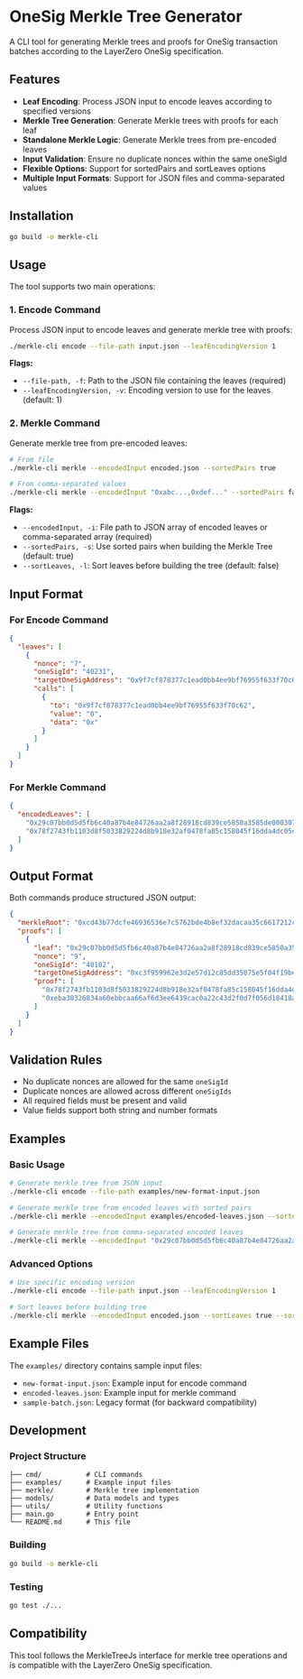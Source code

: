 # OneSig Merkle Tree Generator

A CLI tool for generating Merkle trees and proofs for OneSig transaction batches according to the LayerZero OneSig specification.

## Features

- **Leaf Encoding**: Process JSON input to encode leaves according to specified versions
- **Merkle Tree Generation**: Generate Merkle trees with proofs for each leaf
- **Standalone Merkle Logic**: Generate Merkle trees from pre-encoded leaves
- **Input Validation**: Ensure no duplicate nonces within the same oneSigId
- **Flexible Options**: Support for sortedPairs and sortLeaves options
- **Multiple Input Formats**: Support for JSON files and comma-separated values

## Installation

```bash
go build -o merkle-cli
```

## Usage

The tool supports two main operations:

### 1. Encode Command

Process JSON input to encode leaves and generate merkle tree with proofs:

```bash
./merkle-cli encode --file-path input.json --leafEncodingVersion 1
```

**Flags:**
- `--file-path, -f`: Path to the JSON file containing the leaves (required)
- `--leafEncodingVersion, -v`: Encoding version to use for the leaves (default: 1)

### 2. Merkle Command

Generate merkle tree from pre-encoded leaves:

```bash
# From file
./merkle-cli merkle --encodedInput encoded.json --sortedPairs true

# From comma-separated values
./merkle-cli merkle --encodedInput "0xabc...,0xdef..." --sortedPairs false
```

**Flags:**
- `--encodedInput, -i`: File path to JSON array of encoded leaves or comma-separated array (required)
- `--sortedPairs, -s`: Use sorted pairs when building the Merkle Tree (default: true)
- `--sortLeaves, -l`: Sort leaves before building the tree (default: false)

## Input Format

### For Encode Command

```json
{
  "leaves": [
    {
      "nonce": "7",
      "oneSigId": "40231",
      "targetOneSigAddress": "0x9f7cf878377c1ead0bb4ee9bf76955f633f70c62",
      "calls": [
        {
          "to": "0x9f7cf878377c1ead0bb4ee9bf76955f633f70c62",
          "value": "0",
          "data": "0x"
        }
      ]
    }
  ]
}
```

### For Merkle Command

```json
{
  "encodedLeaves": [
    "0x29c07bb0d5d5fb6c40a87b4e84726aa2a8f28918cd839ce5850a3585de000307",
    "0x78f2743fb1103d8f5033829224d8b918e32af0478fa85c158045f16dda4dc05c"
  ]
}
```

## Output Format

Both commands produce structured JSON output:

```json
{
  "merkleRoot": "0xcd43b77dcfe46936536e7c5762bde4b8ef32dacaa35c6617212c39a154480cd9",
  "proofs": [
    {
      "leaf": "0x29c07bb0d5d5fb6c40a87b4e84726aa2a8f28918cd839ce5850a3585de000307",
      "nonce": "9",
      "oneSigId": "40102",
      "targetOneSigAddress": "0xc3f959962e3d2e57d12c85dd35075e5f04f19be7",
      "proof": [
        "0x78f2743fb1103d8f5033829224d8b918e32af0478fa85c158045f16dda4dc05c",
        "0xeba30326834a60ebbcaa66af6d3ee6439cac0a22c43d2f0d7f056d18418a07ca"
      ]
    }
  ]
}
```

## Validation Rules

- No duplicate nonces are allowed for the same `oneSigId`
- Duplicate nonces are allowed across different `oneSigIds`
- All required fields must be present and valid
- Value fields support both string and number formats

## Examples

### Basic Usage

```bash
# Generate merkle tree from JSON input
./merkle-cli encode --file-path examples/new-format-input.json

# Generate merkle tree from encoded leaves with sorted pairs
./merkle-cli merkle --encodedInput examples/encoded-leaves.json --sortedPairs true

# Generate merkle tree from comma-separated encoded leaves
./merkle-cli merkle --encodedInput "0x29c07bb0d5d5fb6c40a87b4e84726aa2a8f28918cd839ce5850a3585de000307,0x78f2743fb1103d8f5033829224d8b918e32af0478fa85c158045f16dda4dc05c"
```

### Advanced Options

```bash
# Use specific encoding version
./merkle-cli encode --file-path input.json --leafEncodingVersion 1

# Sort leaves before building tree
./merkle-cli merkle --encodedInput encoded.json --sortLeaves true --sortedPairs false
```

## Example Files

The `examples/` directory contains sample input files:

- `new-format-input.json`: Example input for encode command
- `encoded-leaves.json`: Example input for merkle command
- `sample-batch.json`: Legacy format (for backward compatibility)

## Development

### Project Structure

```
├── cmd/           # CLI commands
├── examples/      # Example input files
├── merkle/        # Merkle tree implementation
├── models/        # Data models and types
├── utils/         # Utility functions
├── main.go        # Entry point
└── README.md      # This file
```

### Building

```bash
go build -o merkle-cli
```

### Testing

```bash
go test ./...
```

## Compatibility

This tool follows the MerkleTreeJs interface for merkle tree operations and is compatible with the LayerZero OneSig specification.

